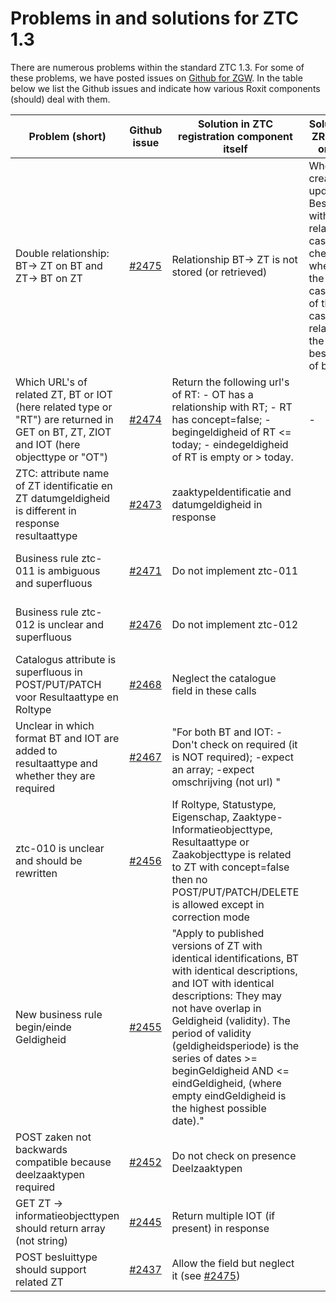 # Problems in and solutions for ZTC 1.3

There are numerous problems within the standard ZTC 1.3.
For some of these problems, we have posted issues on [Github for ZGW](https://github.com/VNG-Realisatie/gemma-zaken/issues).
In the table below we list the Github issues and indicate how various Roxit components (should) deal with them. 

| Problem (short) | Github issue | Solution in ZTC registration component itself | Solution in ZRC, BRC or DRC | Solution in ZTC config app (PMA process, casetype management) | Solution in client app |
|-----------------|--------------|-------------------------------------------------|-------------------------------|-------------------------------------------------------------------|-------------------------|
| Double relationship: BT-> ZT on BT and ZT-> BT on ZT | [#2475](https://github.com/VNG-Realisatie/gemma-zaken/issues/2475) | Relationship BT-> ZT is not stored (or retrieved) | When creating or updating a Besluit with a related case, check whether the casetype of the case is related to the besluittype of besluit | Only allow config on ZT->BT. Do not give the possibility BT-> ZT | Retrieve possible BT's by a GET on ZT. The get on BT will not return ZT's |
| Which URL's of related ZT, BT or IOT (here related type or "RT") are returned in GET on BT, ZT, ZIOT and IOT (here objecttype or "OT") | [#2474](https://github.com/VNG-Realisatie/gemma-zaken/issues/2474) | Return the following url's of RT: - OT has a relationship with RT; - RT has concept=false; - begingeldigheid of RT <= today; - eindegeldigheid of RT is empty or > today. | - | If the name (= description, identification) of RT also is available in the response - show that. Otherwise do a GET on the RT and show its name. | - |
| ZTC: attribute name of ZT identificatie en ZT datumgeldigheid is different in response resultaattype | [#2473](https://github.com/VNG-Realisatie/gemma-zaken/issues/2473) | zaaktypeIdentificatie and datumgeldigheid in response | | use zaaktypeIdentificatie and datumgeldigheid from response |  |
| Business rule ztc-011 is ambiguous and superfluous | [#2471](https://github.com/VNG-Realisatie/gemma-zaken/issues/2471) | Do not implement ztc-011 | | Do not implement ztc-011. Do use ztc-010 (with adjustments - see below) and ztc-009 |  |
| Business rule ztc-012 is unclear and superfluous | [#2476](https://github.com/VNG-Realisatie/gemma-zaken/issues/2476) | Do not implement ztc-012 | | Do not implement ztc-012. Do use ztc-010 (with adjustments - see below) and ztc-009 |  |
| Catalogus attribute is superfluous in POST/PUT/PATCH voor Resultaattype en Roltype | [#2468](https://github.com/VNG-Realisatie/gemma-zaken/issues/2468) | Neglect the catalogue field in these calls | | Don't implement a possibility to add a catalogue to Resultaattype en Roltype |  |
| Unclear in which format BT and IOT are added to resultaattype and whether they are required | [#2467](https://github.com/VNG-Realisatie/gemma-zaken/issues/2467) | "For both BT and IOT: - Don't check on required (it is NOT required); -expect an array; -expect omschrijving (not url) " | | "For both BT and IOT: - Don't check on required (it is NOT required); -support multiple (array); -show omschrijving (not url)" |  |
| ztc-010 is unclear and should be rewritten | [#2456](https://github.com/VNG-Realisatie/gemma-zaken/issues/2456) | If Roltype, Statustype, Eigenschap, Zaaktype-Informatieobjecttype, Resultaattype or Zaakobjecttype is related to ZT with concept=false then no POST/PUT/PATCH/DELETE is allowed except in correction mode | | If Roltype, Statustype, Eigenschap, Zaaktype-Informatieobjecttype, Resultaattype or Zaakobjecttype is related to ZT with concept=false then no POST/PUT/PATCH/DELETE is allowed except in correction mode |  |
| New business rule begin/einde Geldigheid | [#2455](https://github.com/VNG-Realisatie/gemma-zaken/issues/2455) | "Apply to published versions of ZT with identical identifications, BT with identical descriptions, and IOT with identical descriptions: They may not have overlap in Geldigheid (validity). The period of validity (geldigheidsperiode) is the series of dates >= beginGeldigheid AND <= eindGeldigheid, (where empty eindGeldigheid is the highest possible date)." | | "Apply to published versions of ZT with identical identifications, BT with identical descriptions, and IOT with identical descriptions: They may not have overlap in Geldigheid (validity). The period of validity (geldigheidsperiode) is the series of dates >= beginGeldigheid AND <= eindGeldigheid, (where empty eindGeldigheid is the highest possible date)." |  |
| POST zaken not backwards compatible because deelzaaktypen required | [#2452](https://github.com/VNG-Realisatie/gemma-zaken/issues/2452) | Do not check on presence Deelzaaktypen | | Do not require deelzaaktypen |  |
| GET ZT -> informatieobjecttypen should return array (not string) | [#2445](https://github.com/VNG-Realisatie/gemma-zaken/issues/2445) | Return multiple IOT (if present) in response | | Support multiple IOT in response | Support multiple IOT in response |
| POST besluittype should support related ZT | [#2437](https://github.com/VNG-Realisatie/gemma-zaken/issues/2437) | Allow the field but neglect it (see [#2475](https://github.com/VNG-Realisatie/gemma-zaken/issues/2475)) | | Do not support this attribute (see [#2475](https://github.com/VNG-Realisatie/gemma-zaken/issues/2475)) |  |

